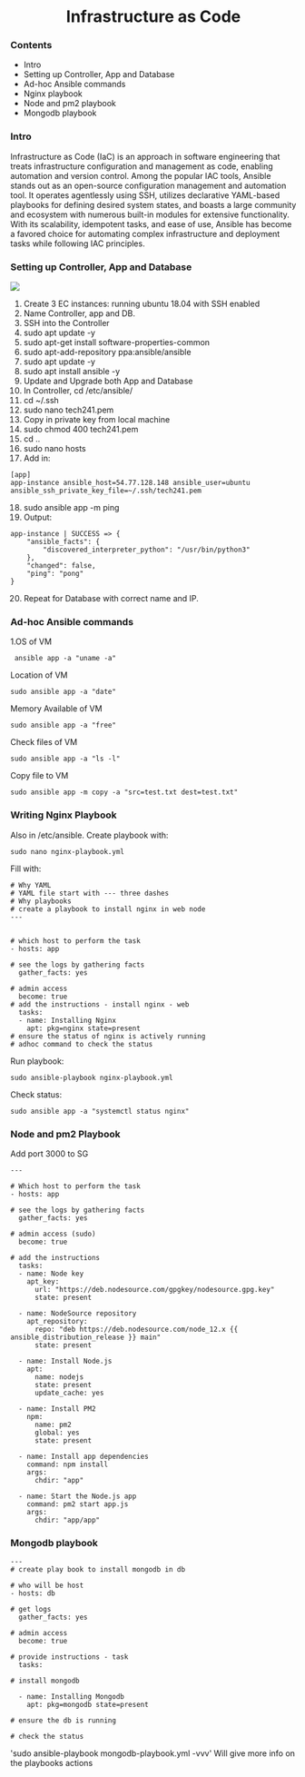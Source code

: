 <h1 style="text-align: center;">Infrastructure as Code</h1>

### Contents
* Intro
* Setting up Controller, App and Database
* Ad-hoc Ansible commands
* Nginx playbook
* Node and pm2 playbook
* Mongodb playbook

### Intro

Infrastructure as Code (IaC) is an approach in software engineering that treats infrastructure configuration and management as code, enabling automation and version control. Among the popular IAC tools, Ansible stands out as an open-source configuration management and automation tool. It operates agentlessly using SSH, utilizes declarative YAML-based playbooks for defining desired system states, and boasts a large community and ecosystem with numerous built-in modules for extensive functionality. With its scalability, idempotent tasks, and ease of use, Ansible has become a favored choice for automating complex infrastructure and deployment tasks while following IAC principles.

### Setting up Controller, App and Database 
![](https://i.imgur.com/VkhIdCu.png)

1. Create 3 EC instances: running ubuntu 18.04 with SSH enabled
2. Name Controller, app and DB.
3. SSH into the Controller
4. sudo apt update -y
5. sudo apt-get install software-properties-common
6. sudo apt-add-repository ppa:ansible/ansible
7. sudo apt update -y
8. sudo apt install ansible -y
9. Update and Upgrade both App and Database
10. In Controller, cd /etc/ansible/
11. cd ~/.ssh
12. sudo nano tech241.pem
13. Copy in private key from local machine
14. sudo chmod 400 tech241.pem 
15. cd ..
16. sudo nano hosts
17. Add in:
```
[app]
app-instance ansible_host=54.77.128.148 ansible_user=ubuntu ansible_ssh_private_key_file=~/.ssh/tech241.pem
```
18. sudo ansible app -m ping
19. Output:
```
app-instance | SUCCESS => {
    "ansible_facts": {
        "discovered_interpreter_python": "/usr/bin/python3"
    },
    "changed": false,
    "ping": "pong"
}
```
20. Repeat for Database with correct name and IP.

### Ad-hoc Ansible commands
1.OS of VM
```
 ansible app -a "uname -a"
``` 
Location of VM
```
sudo ansible app -a "date"
```
Memory Available of VM
```
sudo ansible app -a "free"
``` 
Check files of VM
```
sudo ansible app -a "ls -l"
```
Copy file to VM
```
sudo ansible app -m copy -a "src=test.txt dest=test.txt"
```

###  Writing Nginx Playbook

Also in /etc/ansible. Create playbook with:
```
sudo nano nginx-playbook.yml
```
Fill with:
```
# Why YAML
# YAML file start with --- three dashes
# Why playbooks
# create a playbook to install nginx in web node
---


# which host to perform the task
- hosts: app

# see the logs by gathering facts
  gather_facts: yes

# admin access
  become: true
# add the instructions - install nginx - web
  tasks:
  - name: Installing Nginx
    apt: pkg=nginx state=present
# ensure the status of nginx is actively running
# adhoc command to check the status
```
Run playbook:
```
sudo ansible-playbook nginx-playbook.yml
```
Check status:
```
sudo ansible app -a "systemctl status nginx"
```
### Node and pm2 Playbook

Add port 3000 to SG

```
---

# Which host to perform the task
- hosts: app

# see the logs by gathering facts
  gather_facts: yes

# admin access (sudo)
  become: true

# add the instructions
  tasks:
  - name: Node key
    apt_key:
      url: "https://deb.nodesource.com/gpgkey/nodesource.gpg.key"
      state: present

  - name: NodeSource repository
    apt_repository:
      repo: "deb https://deb.nodesource.com/node_12.x {{ ansible_distribution_release }} main"
      state: present

  - name: Install Node.js
    apt:
      name: nodejs
      state: present
      update_cache: yes

  - name: Install PM2
    npm:
      name: pm2
      global: yes
      state: present

  - name: Install app dependencies
    command: npm install
    args:
      chdir: "app"

  - name: Start the Node.js app
    command: pm2 start app.js
    args:
      chdir: "app/app"
```
### Mongodb playbook
```
---
# create play book to install mongodb in db

# who will be host
- hosts: db

# get logs
  gather_facts: yes

# admin access
  become: true

# provide instructions - task
  tasks:

# install mongodb

  - name: Installing Mongodb
    apt: pkg=mongodb state=present

# ensure the db is running

# check the status

```

'sudo ansible-playbook mongodb-playbook.yml -vvv' Will give more info on the playbooks actions
